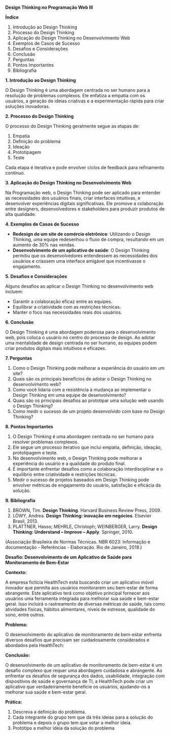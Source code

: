**Design Thinking no Programação Web III**

**Índice**

1. Introdução ao Design Thinking
2. Processo do Design Thinking
3. Aplicação do Design Thinking no Desenvolvimento Web
4. Exemplos de Casos de Sucesso
5. Desafios e Considerações
6. Conclusão
7. Perguntas
8. Pontos Importantes
9. Bibliografia

**1\. Introdução ao Design Thinking**

O Design Thinking é uma abordagem centrada no ser humano para a resolução de problemas complexos. Ele enfatiza a empatia com os usuários, a geração de ideias criativas e a experimentação rápida para criar soluções inovadoras.

**2\. Processo do Design Thinking**

O processo do Design Thinking geralmente segue as etapas de:

1. Empatia
2. Definição do problema
3. Ideação
4. Prototipagem
5. Teste

Cada etapa é iterativa e pode envolver ciclos de feedback para refinamento contínuo.

**3\. Aplicação do Design Thinking no Desenvolvimento Web**

Na Programação web, o Design Thinking pode ser aplicado para entender as necessidades dos usuários finais, criar interfaces intuitivas, e desenvolver experiências digitais significativas. Ele promove a colaboração entre designers, desenvolvedores e stakeholders para produzir produtos de alta qualidade.

**4\. Exemplos de Casos de Sucesso**

- **Redesign de um site de comércio eletrônico**: Utilizando o Design Thinking, uma equipe redesenhou o fluxo de compra, resultando em um aumento de 30% nas vendas.
- **Desenvolvimento de um aplicativo de saúde**: O Design Thinking permitiu que os desenvolvedores entendessem as necessidades dos usuários e criassem uma interface amigável que incentivasse o engajamento.

**5\. Desafios e Considerações**

Alguns desafios ao aplicar o Design Thinking no desenvolvimento web incluem:

- Garantir a colaboração eficaz entre as equipes.
- Equilibrar a criatividade com as restrições técnicas.
- Manter o foco nas necessidades reais dos usuários.

**6\. Conclusão**

O Design Thinking é uma abordagem poderosa para o desenvolvimento web, pois coloca o usuário no centro do processo de design. Ao adotar uma mentalidade de design centrada no ser humano, as equipes podem criar produtos digitais mais intuitivos e eficazes.

**7\. Perguntas**

1. Como o Design Thinking pode melhorar a experiência do usuário em um site?
2. Quais são os principais benefícios de adotar o Design Thinking no desenvolvimento web?
3. Como você lidaria com a resistência à mudança ao implementar o Design Thinking em uma equipe de desenvolvimento?
4. Quais são os principais desafios ao prototipar uma solução web usando o Design Thinking?
5. Como medir o sucesso de um projeto desenvolvido com base no Design Thinking?

**8\. Pontos Importantes**

1. O Design Thinking é uma abordagem centrada no ser humano para resolver problemas complexos.
2. Ele segue um processo iterativo que inclui empatia, definição, ideação, prototipagem e teste.
3. No desenvolvimento web, o Design Thinking pode melhorar a experiência do usuário e a qualidade do produto final.
4. É importante enfrentar desafios como a colaboração interdisciplinar e o equilíbrio entre criatividade e restrições técnicas.
5. Medir o sucesso de projetos baseados em Design Thinking pode envolver métricas de engajamento do usuário, satisfação e eficácia da solução.

**9\. Bibliografia**

1. BROWN, Tim. **Design Thinking**. Harvard Business Review Press, 2009.
2. LÖWY, Andrea. **Design Thinking: inovação em negócios**. Elsevier Brasil, 2013.
3. PLATTNER, Hasso; MEHRLE, Christoph; WEINBERGER, Larry. **Design Thinking: Understand – Improve – Apply**. Springer, 2010.

(Associação Brasileira de Normas Técnicas. NBR 6023: Informação e documentação - Referências - Elaboração. Rio de Janeiro, 2018.)

**Desafio: Desenvolvimento de um Aplicativo de Saúde para Monitoramento de Bem-Estar**

**Contexto:**

A empresa fictícia HealthTech está buscando criar um aplicativo móvel inovador que permita aos usuários monitorarem seu bem-estar de forma abrangente. Este aplicativo terá como objetivo principal fornecer aos usuários uma ferramenta integrada para melhorar sua saúde e bem-estar geral. Isso incluirá o rastreamento de diversas métricas de saúde, tais como atividades físicas, hábitos alimentares, níveis de estresse, qualidade do sono, entre outros.

**Problema:**

O desenvolvimento do aplicativo de monitoramento de bem-estar enfrenta diversos desafios que precisam ser cuidadosamente considerados e abordados pela HealthTech:

**Conclusão:**

O desenvolvimento de um aplicativo de monitoramento de bem-estar é um desafio complexo que requer uma abordagem cuidadosa e abrangente. Ao enfrentar os desafios de segurança dos dados, usabilidade, integração com dispositivos de saúde e governança de TI, a HealthTech pode criar um aplicativo que verdadeiramente beneficie os usuários, ajudando-os a melhorar sua saúde e bem-estar geral.

**Prática:**

1. Descreva a definição do problema.
2. Cada integrante do grupo tem que dá três ideias para a solução do problema e depois o grupo tem que votar a melhor ideia.
3. Protótipo a melhor ideia da solução do problema
